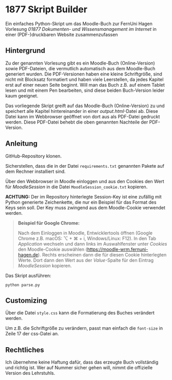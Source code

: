 # 1877 Skript Builder

Ein einfaches Python-Skript um das Moodle-Buch zur FernUni Hagen Vorlesung *01877 Dokumenten- und Wissensmanagement im Internet* in einer (PDF-)druckbaren Website zusammenzufassen

## Hintergrund

Zu der genannten Vorlesung gibt es ein Moodle-Buch (Online-Version) sowie PDF-Dateien, die vermutlich automatisch aus dem Moodle-Buch generiert wurden. Die PDF-Versionen haben eine kleine Schriftgröße, sind nicht mit Blocksatz formatiert und haben viele Leerstellen, da jedes Kapitel erst auf einer neuen Seite beginnt. Will man das Buch z.B. auf einem Tablet lesen und mit einem Pen bearbeiten, sind diese beiden Buch-Version leider kaum geeignet.

Das vorliegende Skript greift auf das Moodle-Buch (Online-Version) zu und speichert alle Kapitel hintereinander in einer *output.html*-Datei ab. Diese Datei kann im Webbrowser geöffnet von dort aus als PDF-Datei gedruckt werden. Diese PDF-Datei behebt die oben genannten Nachteile der PDF-Version.

## Anleitung

GitHub-Repository klonen.

Sicherstellen, dass die in der Datei `requirements.txt` genannten Pakete auf dem Rechner installiert sind.

Über den Webbrowser in Moodle einloggen und aus den Cookies den Wert für *MoodleSession* in die Datei `MoodleSession_cookie.txt` kopieren.

__ACHTUNG:__ Der im Repository hinterlegte Session-Key ist eine zufällig mit Python generierte Zeichenkette, die nur ein Beispiel für das Format des Keys sein soll. Der Key muss zwingend aus dem Moodle-Cookie verwendet werden.

>__Beispiel für Google Chrome:__
>
>Nach dem Einloggen in Moodle, Entwicklertools öffnen (Google Chrome z.B. macOS: ⌥ + ⌘ + i, Windows/Linux: F12). In den Tab *Application* wechseln und dann links im Auswahlfenster unter *Cookies* den Moodle-Cookie auswählen (https://moodle-wrm.fernuni-hagen.de). Rechts erscheinen dann die für diesen Cookie hinterlegten Werte. Dort dann den Wert aus der *Value*-Spalte für den Eintrag *MoodleSession* kopieren.

Das Skript ausführen:

```
python parse.py
```

## Customizing

Über die Datei `style.css` kann die Formatierung des Buches verändert werden.

Um z.B. die Schriftgröße zu verändern, passt man einfach die `font-size` in Zeile 17 der css-Datei an.

## Rechtliches

Ich übernehme keine Haftung dafür, dass das erzeugte Buch vollständig und richtig ist. Wer auf Nummer sicher gehen will, nimmt die offizielle Version des Lehrstuhls.